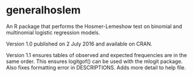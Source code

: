 # generalhoslem

An R package that performs the Hosmer-Lemeshow test on binomial and multinomial logistic regression models.

Version 1.0 published on 2 July 2016 and available on CRAN.

Version 1.1 ensures tables of observed and expected frequencies are in the same order. This ensures logitgof() can be used with the mlogit package. Also fixes formatting error in DESCRIPTIONS.
Adds more detail to help file.
